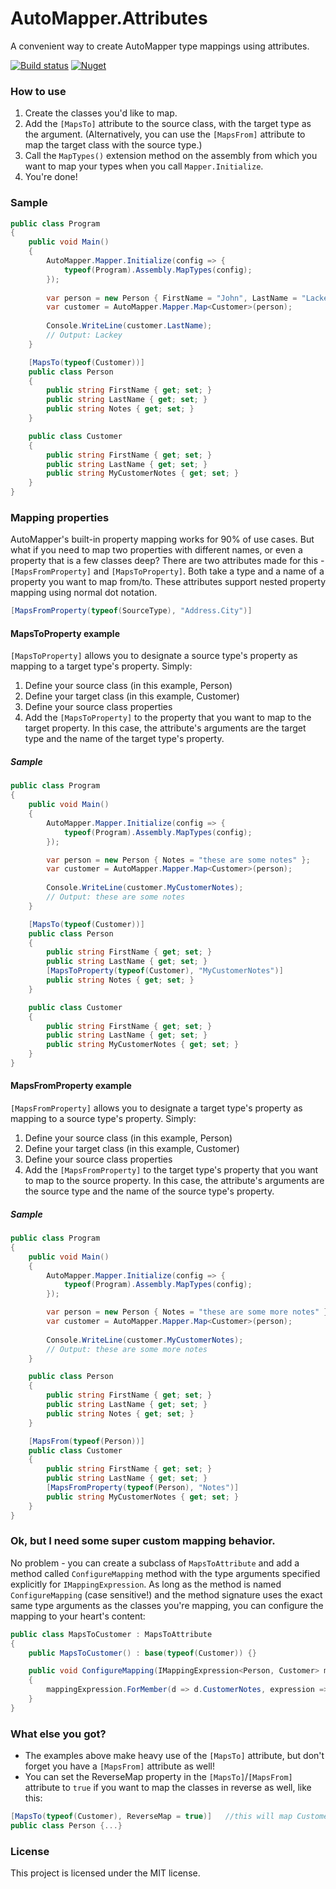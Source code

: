 # AutoMapper.Attributes
A convenient way to create AutoMapper type mappings using attributes.

[![Build status](https://ci.appveyor.com/api/projects/status/fkedmn5vx1j9ne5x?svg=true)](https://ci.appveyor.com/project/schneidsDotNet/automapper-attributes)  [![Nuget](https://img.shields.io/nuget/v/Automapper.Attributes.svg)](https://www.nuget.org/packages/AutoMapper.Attributes/)

### How to use ###
1. Create the classes you'd like to map.
2. Add the `[MapsTo]` attribute to the source class, with the target type as the argument. (Alternatively, you can use the `[MapsFrom]` attribute to map the target class with the source type.)
3. Call the `MapTypes()` extension method on the assembly from which you want to map your types when you call `Mapper.Initialize`.
4. You're done!

### Sample ###

```csharp
public class Program
{
	public void Main()
	{
		AutoMapper.Mapper.Initialize(config => {
			typeof(Program).Assembly.MapTypes(config);
		});
		
		var person = new Person { FirstName = "John", LastName = "Lackey" };
		var customer = AutoMapper.Mapper.Map<Customer>(person);
		
		Console.WriteLine(customer.LastName);
		// Output: Lackey
	}

	[MapsTo(typeof(Customer))]
    public class Person 
	{
		public string FirstName { get; set; }
		public string LastName { get; set; }
		public string Notes { get; set; }
	}

	public class Customer
	{
		public string FirstName { get; set; }
		public string LastName { get; set; }
		public string MyCustomerNotes { get; set; }
	}
}
```

### Mapping properties

AutoMapper's built-in property mapping works for 90% of use cases.  But what if you need to map two properties with different names, or even a property that is a few classes deep?  There are two attributes made for this - `[MapsFromProperty]` and `[MapsToProperty]`.  Both take a type and a name of a property you want to map from/to.  These attributes support nested property mapping using normal dot notation.

```csharp
[MapsFromProperty(typeof(SourceType), "Address.City")]
```

#### MapsToProperty example

`[MapsToProperty]` allows you to designate a source type's property as mapping to a target type's property.  Simply: 

1. Define your source class (in this example, Person)
2. Define your target class (in this example, Customer)
2. Define your source class properties
3. Add the `[MapsToProperty]` to the property that you want to map to the target property.  In this case, the attribute's arguments are the target type and the name of the target type's property.

##### Sample

```csharp
public class Program
{
	public void Main()
	{
		AutoMapper.Mapper.Initialize(config => {
			typeof(Program).Assembly.MapTypes(config);
		});

		var person = new Person { Notes = "these are some notes" };
		var customer = AutoMapper.Mapper.Map<Customer>(person);
		
		Console.WriteLine(customer.MyCustomerNotes);
		// Output: these are some notes
	}

	[MapsTo(typeof(Customer))]
    public class Person 
	{
		public string FirstName { get; set; }
		public string LastName { get; set; }
		[MapsToProperty(typeof(Customer), "MyCustomerNotes")]
		public string Notes { get; set; }
	}

	public class Customer
	{
		public string FirstName { get; set; }
		public string LastName { get; set; }
		public string MyCustomerNotes { get; set; }
	}
}
```

#### MapsFromProperty example

`[MapsFromProperty]` allows you to designate a target type's property as mapping to a source type's property.  Simply: 

1. Define your source class (in this example, Person)
2. Define your target class (in this example, Customer)
2. Define your source class properties
3. Add the `[MapsFromProperty]` to the target type's property that you want to map to the source property.  In this case, the attribute's arguments are the source type and the name of the source type's property.

##### Sample

```csharp
public class Program
{
	public void Main()
	{
		AutoMapper.Mapper.Initialize(config => {
			typeof(Program).Assembly.MapTypes(config);
		});

		var person = new Person { Notes = "these are some more notes" };
		var customer = AutoMapper.Mapper.Map<Customer>(person);
		
		Console.WriteLine(customer.MyCustomerNotes);
		// Output: these are some more notes
	}

    public class Person 
	{
		public string FirstName { get; set; }
		public string LastName { get; set; }
		public string Notes { get; set; }
	}

	[MapsFrom(typeof(Person))]
	public class Customer
	{
		public string FirstName { get; set; }
		public string LastName { get; set; }
		[MapsFromProperty(typeof(Person), "Notes")]
		public string MyCustomerNotes { get; set; }
	}
}
```

### Ok, but I need some super custom mapping behavior. ###
No problem - you can create a subclass of `MapsToAttribute` and add a method called `ConfigureMapping` method with the type arguments specified explicitly for `IMappingExpression`. As long as the method is named `ConfigureMapping` (case sensitive!) and the method signature uses the exact same type arguments as the classes you're mapping, you can configure the mapping to your heart's content:

```csharp
public class MapsToCustomer : MapsToAttribute
{
    public MapsToCustomer() : base(typeof(Customer)) {}

    public void ConfigureMapping(IMappingExpression<Person, Customer> mappingExpression)
    {
        mappingExpression.ForMember(d => d.CustomerNotes, expression => expression.MapFrom(s => s.Notes));
    }
}
```

### What else you got?

* The examples above make heavy use of the `[MapsTo]` attribute, but don't forget you have a `[MapsFrom]` attribute as well!
* You can set the ReverseMap property in the `[MapsTo]`/`[MapsFrom]` attribute to `true` if you want to map the classes in reverse as well, like this:

```csharp
[MapsTo(typeof(Customer), ReverseMap = true)]	//this will map Customer to Person and Person to Customer
public class Person {...}
```

### License ###
This project is licensed under the MIT license.
